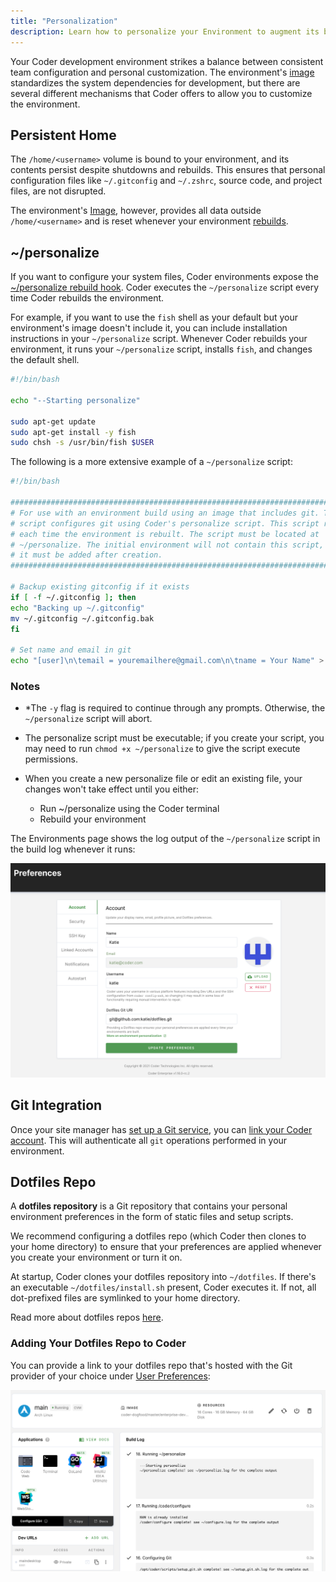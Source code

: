 ```yaml
---
title: "Personalization"
description: Learn how to personalize your Environment to augment its base Image.
---
```


Your Coder development environment strikes a balance between consistent team
configuration and personal customization. The environment's
[image](../images/index.md) standardizes the system dependencies for
development, but there are several different mechanisms that Coder offers to
allow you to customize the environment.

## Persistent Home

The `/home/<username>` volume is bound to your environment, and its contents
persist despite shutdowns and rebuilds. This ensures that personal configuration
files like `~/.gitconfig` and `~/.zshrc`, source code, and project files, are
not disrupted.

The environment's [Image](../images/index.md), however, provides all data
outside `/home/<username>` and is reset whenever your environment
[rebuilds](./lifecycle.md).

## ~/personalize

If you want to configure your system files, Coder environments expose the
[~/personalize rebuild hook](./lifecycle.md#hooks). Coder executes the
`~/personalize` script every time Coder rebuilds the environment.

For example, if you want to use the `fish` shell as your default but your
environment's image doesn't include it, you can include installation
instructions in your `~/personalize` script. Whenever Coder rebuilds your
environment, it runs your `~/personalize` script, installs `fish`, and changes
the default shell.

```bash
#!/bin/bash

echo "--Starting personalize"

sudo apt-get update
sudo apt-get install -y fish
sudo chsh -s /usr/bin/fish $USER
```

The following is a more extensive example of a `~/personalize` script:

```bash
#!/bin/bash

###########################################################################
# For use with an environment build using an image that includes git. This
# script configures git using Coder's personalize script. This script runs
# each time the environment is rebuilt. The script must be located at
# ~/personalize. The initial environment will not contain this script, so
# it must be added after creation.
###########################################################################

# Backup existing gitconfig if it exists
if [ -f ~/.gitconfig ]; then
echo "Backing up ~/.gitconfig"
mv ~/.gitconfig ~/.gitconfig.bak
fi

# Set name and email in git
echo "[user]\n\temail = youremailhere@gmail.com\n\tname = Your Name" > ~/.gitconfig
```

### Notes

- *The `-y` flag is required to continue through any prompts. Otherwise, the
  `~/personalize` script will abort.
- The personalize script must be executable; if you create your script, you may
  need to run `chmod +x ~/personalize` to give the script execute permissions.
- When you create a new personalize file or edit an existing file, your changes
  won't take effect until you either:

  - Run ~/personalize using the Coder terminal
  - Rebuild your environment

The Environments page shows the log output of the `~/personalize` script in the
build log whenever it runs:

![~/personalize log output](../assets/personalize-log.png)

## Git Integration

Once your site manager has [set up a Git service](../admin/git.md), you can
[link your Coder account](preferences.md#linked-accounts). This will
authenticate all `git` operations performed in your environment.

## Dotfiles Repo

A **dotfiles repository** is a Git repository that contains your personal
environment preferences in the form of static files and setup scripts.

We recommend configuring a dotfiles repo (which Coder then clones to your home
directory) to ensure that your preferences are applied whenever you create your
environment or turn it on.

At startup, Coder clones your dotfiles repository into `~/dotfiles`. If there's
an executable `~/dotfiles/install.sh` present, Coder executes it. If not, all
dot-prefixed files are symlinked to your home directory.

Read more about dotfiles repos [here](http://dotfiles.github.io/).

### Adding Your Dotfiles Repo to Coder

You can provide a link to your dotfiles repo that's hosted with the Git provider
of your choice under [User Preferences](preferences.md):

![Dotfiles Preferences](../assets/dotfiles-preferences.png)
